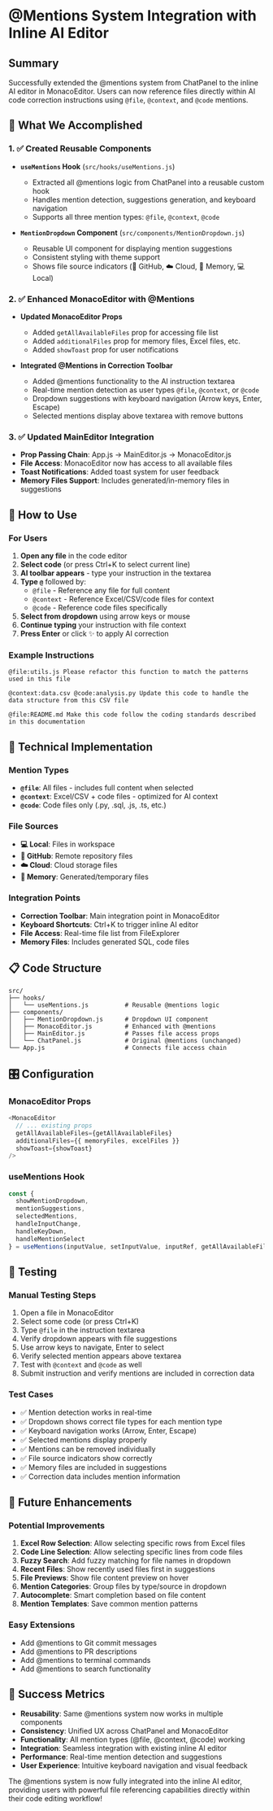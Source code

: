 # @Mentions System Integration with Inline AI Editor

## Summary

Successfully extended the @mentions system from ChatPanel to the inline AI editor in MonacoEditor. Users can now reference files directly within AI code correction instructions using `@file`, `@context`, and `@code` mentions.

## 🎯 What We Accomplished

### 1. ✅ Created Reusable Components
- **`useMentions` Hook** (`src/hooks/useMentions.js`)
  - Extracted all @mentions logic from ChatPanel into a reusable custom hook
  - Handles mention detection, suggestions generation, and keyboard navigation
  - Supports all three mention types: `@file`, `@context`, `@code`

- **`MentionDropdown` Component** (`src/components/MentionDropdown.js`)
  - Reusable UI component for displaying mention suggestions
  - Consistent styling with theme support
  - Shows file source indicators (📁 GitHub, ☁️ Cloud, 🧠 Memory, 💻 Local)

### 2. ✅ Enhanced MonacoEditor with @Mentions
- **Updated MonacoEditor Props**
  - Added `getAllAvailableFiles` prop for accessing file list
  - Added `additionalFiles` prop for memory files, Excel files, etc.
  - Added `showToast` prop for user notifications

- **Integrated @Mentions in Correction Toolbar**
  - Added @mentions functionality to the AI instruction textarea
  - Real-time mention detection as user types `@file`, `@context`, or `@code`
  - Dropdown suggestions with keyboard navigation (Arrow keys, Enter, Escape)
  - Selected mentions display above textarea with remove buttons

### 3. ✅ Updated MainEditor Integration
- **Prop Passing Chain**: App.js → MainEditor.js → MonacoEditor.js
- **File Access**: MonacoEditor now has access to all available files
- **Toast Notifications**: Added toast system for user feedback
- **Memory Files Support**: Includes generated/in-memory files in suggestions

## 🚀 How to Use

### For Users
1. **Open any file** in the code editor
2. **Select code** (or press Ctrl+K to select current line)
3. **AI toolbar appears** - type your instruction in the textarea
4. **Type `@`** followed by:
   - `@file` - Reference any file for full content
   - `@context` - Reference Excel/CSV/code files for context
   - `@code` - Reference code files specifically
5. **Select from dropdown** using arrow keys or mouse
6. **Continue typing** your instruction with file context
7. **Press Enter** or click ✨ to apply AI correction

### Example Instructions
```
@file:utils.js Please refactor this function to match the patterns used in this file

@context:data.csv @code:analysis.py Update this code to handle the data structure from this CSV file

@file:README.md Make this code follow the coding standards described in this documentation
```

## 🔧 Technical Implementation

### Mention Types
- **`@file`**: All files - includes full content when selected
- **`@context`**: Excel/CSV + code files - optimized for AI context
- **`@code`**: Code files only (.py, .sql, .js, .ts, etc.)

### File Sources
- **💻 Local**: Files in workspace
- **📁 GitHub**: Remote repository files
- **☁️ Cloud**: Cloud storage files
- **🧠 Memory**: Generated/temporary files

### Integration Points
- **Correction Toolbar**: Main integration point in MonacoEditor
- **Keyboard Shortcuts**: Ctrl+K to trigger inline AI editor
- **File Access**: Real-time file list from FileExplorer
- **Memory Files**: Includes generated SQL, code files

## 📋 Code Structure

```
src/
├── hooks/
│   └── useMentions.js          # Reusable @mentions logic
├── components/
│   ├── MentionDropdown.js      # Dropdown UI component
│   ├── MonacoEditor.js         # Enhanced with @mentions
│   ├── MainEditor.js           # Passes file access props
│   └── ChatPanel.js            # Original @mentions (unchanged)
└── App.js                      # Connects file access chain
```

## 🎛️ Configuration

### MonacoEditor Props
```javascript
<MonacoEditor
  // ... existing props
  getAllAvailableFiles={getAllAvailableFiles}
  additionalFiles={{ memoryFiles, excelFiles }}
  showToast={showToast}
/>
```

### useMentions Hook
```javascript
const {
  showMentionDropdown,
  mentionSuggestions,
  selectedMentions,
  handleInputChange,
  handleKeyDown,
  handleMentionSelect
} = useMentions(inputValue, setInputValue, inputRef, getAllAvailableFiles, additionalFiles, showToast);
```

## 🧪 Testing

### Manual Testing Steps
1. Open a file in MonacoEditor
2. Select some code (or press Ctrl+K)
3. Type `@file` in the instruction textarea
4. Verify dropdown appears with file suggestions
5. Use arrow keys to navigate, Enter to select
6. Verify selected mention appears above textarea
7. Test with `@context` and `@code` as well
8. Submit instruction and verify mentions are included in correction data

### Test Cases
- ✅ Mention detection works in real-time
- ✅ Dropdown shows correct file types for each mention type
- ✅ Keyboard navigation works (Arrow, Enter, Escape)
- ✅ Selected mentions display properly
- ✅ Mentions can be removed individually
- ✅ File source indicators show correctly
- ✅ Memory files are included in suggestions
- ✅ Correction data includes mention information

## 🔄 Future Enhancements

### Potential Improvements
1. **Excel Row Selection**: Allow selecting specific rows from Excel files
2. **Code Line Selection**: Allow selecting specific lines from code files
3. **Fuzzy Search**: Add fuzzy matching for file names in dropdown
4. **Recent Files**: Show recently used files first in suggestions
5. **File Previews**: Show file content preview on hover
6. **Mention Categories**: Group files by type/source in dropdown
7. **Autocomplete**: Smart completion based on file content
8. **Mention Templates**: Save common mention patterns

### Easy Extensions
- Add @mentions to Git commit messages
- Add @mentions to PR descriptions
- Add @mentions to terminal commands
- Add @mentions to search functionality

## 🎉 Success Metrics

- **Reusability**: Same @mentions system now works in multiple components
- **Consistency**: Unified UX across ChatPanel and MonacoEditor
- **Functionality**: All mention types (@file, @context, @code) working
- **Integration**: Seamless integration with existing inline AI editor
- **Performance**: Real-time mention detection and suggestions
- **User Experience**: Intuitive keyboard navigation and visual feedback

The @mentions system is now fully integrated into the inline AI editor, providing users with powerful file referencing capabilities directly within their code editing workflow!
